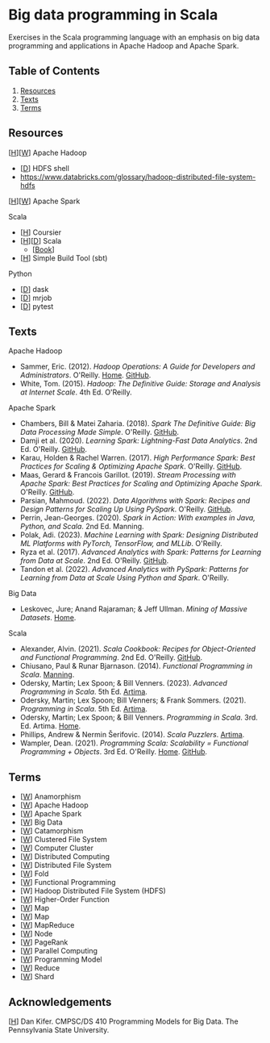 # Big data programming in Scala

Exercises in the Scala programming language with an emphasis on big data programming and applications in Apache Hadoop and Apache Spark.

## Table of Contents

1. [Resources](#resources)
2. [Texts](#texts)
3. [Terms](#terms)

## Resources

[[H](https://hadoop.apache.org/)][[W](https://en.wikipedia.org/wiki/Apache_Hadoop)] Apache Hadoop
* [[D](https://hadoop.apache.org/docs/current/hadoop-project-dist/hadoop-common/FileSystemShell.html)] HDFS shell
* https://www.databricks.com/glossary/hadoop-distributed-file-system-hdfs

[[H](https://spark.apache.org/)][[W](https://en.wikipedia.org/wiki/Apache_Spark)] Apache Spark

Scala
* [[H](https://get-coursier.io/)] Coursier
* [[H](https://www.scala-lang.org/)][[D](https://docs.scala-lang.org/)] Scala
  * [[Book](https://docs.scala-lang.org/scala3/book/introduction.html)]
* [[H](https://www.scala-sbt.org/)] Simple Build Tool (sbt)

Python
* [[D](https://www.dask.org)] dask
* [[D](https://mrjob.readthedocs.io/en/latest/index.html)] mrjob
* [[D](https://docs.pytest.org/en/latest/)] pytest

## Texts

Apache Hadoop
* Sammer, Eric. (2012). _Hadoop Operations: A Guide for Developers and Administrators_. O'Reilly. [Home](http://www.hadoopbook.com). [GitHub](https://github.com/tomwhite/hadoop-book/).
* White, Tom. (2015). _Hadoop: The Definitive Guide: Storage and Analysis at Internet Scale_. 4th Ed. O'Reilly.

Apache Spark
* Chambers, Bill & Matei Zaharia. (2018). _Spark The Definitive Guide: Big Data Processing Made Simple_. O'Reilly. [GitHub](https://github.com/databricks/Spark-The-Definitive-Guide).
* Damji et al. (2020). _Learning Spark: Lightning-Fast Data Analytics_. 2nd Ed. O'Reilly. [GitHub](https://github.com/databricks/LearningSparkV2).
* Karau, Holden & Rachel Warren. (2017). _High Performance Spark: Best Practices for Scaling & Optimizing Apache Spark_. O'Reilly. [GitHub](https://github.com/high-performance-spark/high-performance-spark-examples).
* Maas, Gerard & Francois Garillot. (2019). _Stream Processing with Apache Spark: Best Practices for Scaling and Optimizing Apache Spark_. O'Reilly. [GitHub](https://github.com/stream-processing-with-spark).
* Parsian, Mahmoud. (2022). _Data Algorithms with Spark: Recipes and Design Patterns for Scaling Up Using PySpark_. O'Reilly. [GitHub](https://github.com/mahmoudparsian/data-algorithms-with-spark).
* Perrin, Jean-Georges. (2020). _Spark in Action: With examples in Java, Python, and Scala_. 2nd Ed. Manning.
* Polak, Adi. (2023). _Machine Learning with Spark: Designing Distributed ML Platforms with PyTorch, TensorFlow, and MLLib_. O'Reilly.
* Ryza et al. (2017). _Advanced Analytics with Spark: Patterns for Learning from Data at Scale_. 2nd Ed. O'Reilly. [GitHub](https://github.com/sryza/aas).
* Tandon et al. (2022). _Advanced Analytics with PySpark: Patterns for Learning from Data at Scale Using Python and Spark_. O'Reilly.

Big Data
* Leskovec, Jure; Anand Rajaraman; & Jeff Ullman. _Mining of Massive Datasets_. [Home]( http://www.mmds.org).

Scala
* Alexander, Alvin. (2021). _Scala Cookbook: Recipes for Object-Oriented and Functional Programming_. 2nd Ed. O'Reilly. [GitHub](https://github.com/alvinj/ScalaCookbook2Examples).
* Chiusano, Paul & Runar Bjarnason. (2014). _Functional Programming in Scala_. [Manning](https://www.manning.com/books/functional-programming-in-scala).
* Odersky, Martin; Lex Spoon; & Bill Venners. (2023). _Advanced Programming in Scala_. 5th Ed. [Artima](https://www.artima.com/shop/advanced_programming_in_scala_5ed).
* Odersky, Martin; Lex Spoon; Bill Venners; & Frank Sommers. (2021). _Programming in Scala_. 5th Ed. [Artima](https://booksites.artima.com/shop/programming_in_scala_5ed).
* Odersky, Martin; Lex Spoon; & Bill Venners. _Programming in Scala_. 3rd. Ed. Artima. [Home](https://booksites.artima.com/programming_in_scala_3ed).
* Phillips, Andrew & Nermin Šerifovic. (2014). _Scala Puzzlers_. [Artima](https://booksites.artima.com/shop/scala_puzzlers).
* Wampler, Dean. (2021). _Programming Scala: Scalability = Functional Programming + Objects_. 3rd Ed. O'Reilly. [Home](https://deanwampler.github.io/books/programmingscala.html). [GitHub](https://github.com/deanwampler/programming-scala-book-code-examples).

## Terms

* [[W](https://en.wikipedia.org/wiki/Anamorphism)] Anamorphism
* [[W](https://en.wikipedia.org/wiki/Apache_Hadoop)] Apache Hadoop
* [[W](https://en.wikipedia.org/wiki/Apache_Spark)] Apache Spark
* [[W](https://en.wikipedia.org/wiki/Big_data)] Big Data
* [[W](https://en.wikipedia.org/wiki/Catamorphism)] Catamorphism
* [[W](https://en.wikipedia.org/wiki/Clustered_file_system)] Clustered File System
* [[W](https://en.wikipedia.org/wiki/Computer_cluster)] Computer Cluster
* [[W](https://en.wikipedia.org/wiki/Distributed_computing)] Distributed Computing
* [[W](https://en.wikipedia.org/wiki/Clustered_file_system)] Distributed File System
* [[W](https://en.wikipedia.org/wiki/Fold_(higher-order_function))] Fold
* [[W](https://en.wikipedia.org/wiki/Functional_programming)] Functional Programming
* [W] Hadoop Distributed File System (HDFS)
* [[W](https://en.wikipedia.org/wiki/Higher-order_function)] Higher-Order Function
* [[W](https://en.wikipedia.org/wiki/Map_(higher-order_function))] Map
* [[W](https://en.wikipedia.org/wiki/Map_(parallel_pattern))] Map
* [[W](https://en.wikipedia.org/wiki/MapReduce)] MapReduce
* [[W](https://en.wikipedia.org/wiki/Node_(networking))] Node
* [[W](https://en.wikipedia.org/wiki/PageRank)] PageRank
* [[W](https://en.wikipedia.org/wiki/Parallel_computing)] Parallel Computing
* [[W](https://en.wikipedia.org/wiki/Programming_model)] Programming Model
* [[W](https://en.wikipedia.org/wiki/Reduction_operator)] Reduce
* [[W](https://en.wikipedia.org/wiki/Shard_(database_architecture))] Shard

## Acknowledgements

[[H](https://www.cse.psu.edu/~duk17/)] Dan Kifer. CMPSC/DS 410 Programming Models for Big Data. The Pennsylvania State University.